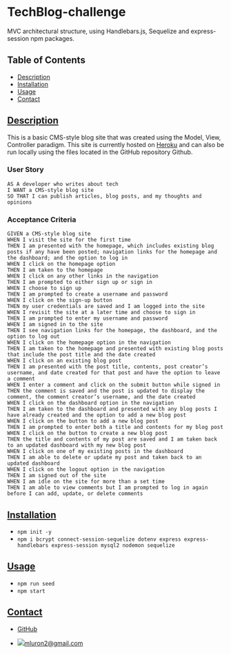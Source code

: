 # TechBlog-challenge
MVC architectural structure, using Handlebars.js, Sequelize and express-session npm packages.
 ## Table of Contents
  
  * [Description](#description)
  * [Installation](#installation) 
  * [Usage](#usage)
  * [Contact](#Contact-me)
  
  
  ## [Description](#table-of-contents)

  This is a basic CMS-style blog site that was created using the Model, View, Controller paradigm. This site is currently hosted on [Heroku](https:) and can also be run locally using the files located in the GitHub repository Github.

   ### __User Story__
   ```
   AS A developer who writes about tech
   I WANT a CMS-style blog site
   SO THAT I can publish articles, blog posts, and my thoughts and opinions
   ```

   ### __Acceptance Criteria__
   ```
   GIVEN a CMS-style blog site
   WHEN I visit the site for the first time
   THEN I am presented with the homepage, which includes existing blog posts if any have been posted; navigation links for the homepage and the dashboard; and the option to log in
   WHEN I click on the homepage option
   THEN I am taken to the homepage
   WHEN I click on any other links in the navigation
   THEN I am prompted to either sign up or sign in
   WHEN I choose to sign up
   THEN I am prompted to create a username and password
   WHEN I click on the sign-up button
   THEN my user credentials are saved and I am logged into the site
   WHEN I revisit the site at a later time and choose to sign in
   THEN I am prompted to enter my username and password
   WHEN I am signed in to the site
   THEN I see navigation links for the homepage, the dashboard, and the option to log out
   WHEN I click on the homepage option in the navigation
   THEN I am taken to the homepage and presented with existing blog posts that include the post title and the date created
   WHEN I click on an existing blog post
   THEN I am presented with the post title, contents, post creator’s username, and date created for that post and have the option to leave a comment
   WHEN I enter a comment and click on the submit button while signed in
   THEN the comment is saved and the post is updated to display the comment, the comment creator’s username, and the date created
   WHEN I click on the dashboard option in the navigation
   THEN I am taken to the dashboard and presented with any blog posts I have already created and the option to add a new blog post
   WHEN I click on the button to add a new blog post
   THEN I am prompted to enter both a title and contents for my blog post
   WHEN I click on the button to create a new blog post
   THEN the title and contents of my post are saved and I am taken back to an updated dashboard with my new blog post
   WHEN I click on one of my existing posts in the dashboard
   THEN I am able to delete or update my post and taken back to an updated dashboard
   WHEN I click on the logout option in the navigation
   THEN I am signed out of the site
   WHEN I am idle on the site for more than a set time
   THEN I am able to view comments but I am prompted to log in again before I can add, update, or delete comments
   ```

  
  ## [Installation](#table-of-contents)

   * ```npm init -y ```
  * ```npm i bcrypt connect-session-sequelize dotenv express express-handlebars express-session mysql2 nodemon sequelize```
  
  ## [Usage](#table-of-contents)
  
   * ```npm run seed ```
   * ```npm start```

   ## [Contact](#table-of-contents)

- [GitHub](https://github.com/mluron-ArxFjs)

- ![](https://img.shields.io/badge/Gmail-D14836?style=for-the-badge&logo=gmail&logoColor=white)mluron2@gmail.com